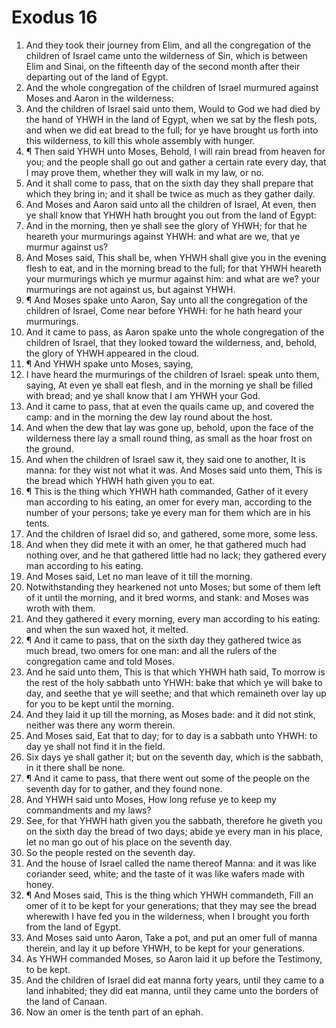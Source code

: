 ﻿# Exodus 16
1. And they took their journey from Elim, and all the congregation of the children of Israel came unto the wilderness of Sin, which is between Elim and Sinai, on the fifteenth day of the second month after their departing out of the land of Egypt. 
2. And the whole congregation of the children of Israel murmured against Moses and Aaron in the wilderness: 
3. And the children of Israel said unto them, Would to God we had died by the hand of YHWH in the land of Egypt, when we sat by the flesh pots, and when we did eat bread to the full; for ye have brought us forth into this wilderness, to kill this whole assembly with hunger. 
4. ¶ Then said YHWH unto Moses, Behold, I will rain bread from heaven for you; and the people shall go out and gather a certain rate every day, that I may prove them, whether they will walk in my law, or no. 
5. And it shall come to pass, that on the sixth day they shall prepare that which they bring in; and it shall be twice as much as they gather daily. 
6. And Moses and Aaron said unto all the children of Israel, At even, then ye shall know that YHWH hath brought you out from the land of Egypt: 
7. And in the morning, then ye shall see the glory of YHWH; for that he heareth your murmurings against YHWH: and what are we, that ye murmur against us? 
8. And Moses said, This shall be, when YHWH shall give you in the evening flesh to eat, and in the morning bread to the full; for that YHWH heareth your murmurings which ye murmur against him: and what are we? your murmurings are not against us, but against YHWH. 
9. ¶ And Moses spake unto Aaron, Say unto all the congregation of the children of Israel, Come near before YHWH: for he hath heard your murmurings. 
10. And it came to pass, as Aaron spake unto the whole congregation of the children of Israel, that they looked toward the wilderness, and, behold, the glory of YHWH appeared in the cloud. 
11. ¶ And YHWH spake unto Moses, saying, 
12. I have heard the murmurings of the children of Israel: speak unto them, saying, At even ye shall eat flesh, and in the morning ye shall be filled with bread; and ye shall know that I am YHWH your God. 
13. And it came to pass, that at even the quails came up, and covered the camp: and in the morning the dew lay round about the host. 
14. And when the dew that lay was gone up, behold, upon the face of the wilderness there lay a small round thing, as small as the hoar frost on the ground. 
15. And when the children of Israel saw it, they said one to another, It is manna: for they wist not what it was. And Moses said unto them, This is the bread which YHWH hath given you to eat. 
16. ¶ This is the thing which YHWH hath commanded, Gather of it every man according to his eating, an omer for every man, according to the number of your persons; take ye every man for them which are in his tents. 
17. And the children of Israel did so, and gathered, some more, some less. 
18. And when they did mete it with an omer, he that gathered much had nothing over, and he that gathered little had no lack; they gathered every man according to his eating. 
19. And Moses said, Let no man leave of it till the morning. 
20. Notwithstanding they hearkened not unto Moses; but some of them left of it until the morning, and it bred worms, and stank: and Moses was wroth with them. 
21. And they gathered it every morning, every man according to his eating: and when the sun waxed hot, it melted. 
22. ¶ And it came to pass, that on the sixth day they gathered twice as much bread, two omers for one man: and all the rulers of the congregation came and told Moses. 
23. And he said unto them, This is that which YHWH hath said, To morrow is the rest of the holy sabbath unto YHWH: bake that which ye will bake to day, and seethe that ye will seethe; and that which remaineth over lay up for you to be kept until the morning. 
24. And they laid it up till the morning, as Moses bade: and it did not stink, neither was there any worm therein. 
25. And Moses said, Eat that to day; for to day is a sabbath unto YHWH: to day ye shall not find it in the field. 
26. Six days ye shall gather it; but on the seventh day, which is the sabbath, in it there shall be none. 
27. ¶ And it came to pass, that there went out some of the people on the seventh day for to gather, and they found none. 
28. And YHWH said unto Moses, How long refuse ye to keep my commandments and my laws? 
29. See, for that YHWH hath given you the sabbath, therefore he giveth you on the sixth day the bread of two days; abide ye every man in his place, let no man go out of his place on the seventh day. 
30. So the people rested on the seventh day. 
31. And the house of Israel called the name thereof Manna: and it was like coriander seed, white; and the taste of it was like wafers made with honey. 
32. ¶ And Moses said, This is the thing which YHWH commandeth, Fill an omer of it to be kept for your generations; that they may see the bread wherewith I have fed you in the wilderness, when I brought you forth from the land of Egypt. 
33. And Moses said unto Aaron, Take a pot, and put an omer full of manna therein, and lay it up before YHWH, to be kept for your generations. 
34. As YHWH commanded Moses, so Aaron laid it up before the Testimony, to be kept. 
35. And the children of Israel did eat manna forty years, until they came to a land inhabited; they did eat manna, until they came unto the borders of the land of Canaan. 
36. Now an omer is the tenth part of an ephah. 
